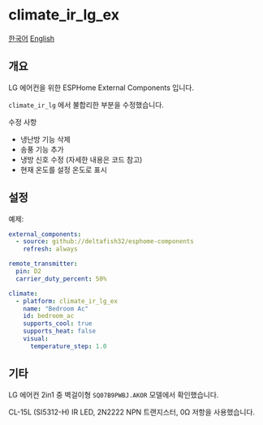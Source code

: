 # climate_ir_lg_ex

[한국어](README.md)
[English](README_en_US.md)

## 개요
LG 에어컨을 위한 ESPHome External Components 입니다.

`climate_ir_lg` 에서 불합리한 부분을 수정했습니다.

수정 사항
- 냉난방 기능 삭제
- 송풍 기능 추가
- 냉방 신호 수정 (자세한 내용은 코드 참고)
- 현재 온도를 설정 온도로 표시



## 설정
예제:

```yaml
external_components:
  - source: github://deltafish32/esphome-components
    refresh: always

remote_transmitter:
  pin: D2
  carrier_duty_percent: 50%

climate:
  - platform: climate_ir_lg_ex
    name: "Bedroom Ac"
    id: bedroom_ac
    supports_cool: true
    supports_heat: false
    visual:
      temperature_step: 1.0
```


## 기타
LG 에어컨 2in1 중 벽걸이형 `SQ07B9PWBJ.AKOR` 모델에서 확인했습니다.

CL-15L (SI5312-H) IR LED, 2N2222 NPN 트랜지스터, 0Ω 저항을 사용했습니다.
